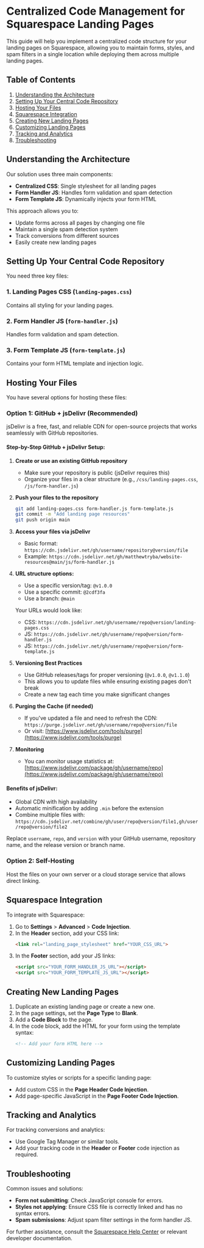 # Centralized Code Management for Squarespace Landing Pages

This guide will help you implement a centralized code structure for your landing pages on Squarespace, allowing you to maintain forms, styles, and spam filters in a single location while deploying them across multiple landing pages.

## Table of Contents
1. [Understanding the Architecture](#understanding-the-architecture)
2. [Setting Up Your Central Code Repository](#setting-up-your-central-code-repository)
3. [Hosting Your Files](#hosting-your-files)
4. [Squarespace Integration](#squarespace-integration)
5. [Creating New Landing Pages](#creating-new-landing-pages)
6. [Customizing Landing Pages](#customizing-landing-pages)
7. [Tracking and Analytics](#tracking-and-analytics)
8. [Troubleshooting](#troubleshooting)

## Understanding the Architecture

Our solution uses three main components:
- **Centralized CSS**: Single stylesheet for all landing pages
- **Form Handler JS**: Handles form validation and spam detection
- **Form Template JS**: Dynamically injects your form HTML

This approach allows you to:
- Update forms across all pages by changing one file
- Maintain a single spam detection system
- Track conversions from different sources
- Easily create new landing pages

## Setting Up Your Central Code Repository

You need three key files:

### 1. Landing Pages CSS (`landing-pages.css`)
Contains all styling for your landing pages.

### 2. Form Handler JS (`form-handler.js`)
Handles form validation and spam detection.

### 3. Form Template JS (`form-template.js`)
Contains your form HTML template and injection logic.

## Hosting Your Files

You have several options for hosting these files:

### Option 1: GitHub + jsDelivr (Recommended)

jsDelivr is a free, fast, and reliable CDN for open-source projects that works seamlessly with GitHub repositories.

#### Step-by-Step GitHub + jsDelivr Setup:

1. **Create or use an existing GitHub repository**
   - Make sure your repository is public (jsDelivr requires this)
   - Organize your files in a clear structure (e.g., `/css/landing-pages.css`, `/js/form-handler.js`)

2. **Push your files to the repository**
   ```bash
   git add landing-pages.css form-handler.js form-template.js
   git commit -m "Add landing page resources"
   git push origin main
   ```

3. **Access your files via jsDelivr**
   - Basic format: `https://cdn.jsdelivr.net/gh/username/repository@version/file`
   - Example: `https://cdn.jsdelivr.net/gh/matthewtryba/website-resources@main/js/form-handler.js`

4. **URL structure options:**
   - Use a specific version/tag: `@v1.0.0`
   - Use a specific commit: `@2cdf3fa`
   - Use a branch: `@main`
   
   Your URLs would look like:

   - CSS: `https://cdn.jsdelivr.net/gh/username/repo@version/landing-pages.css`
   - JS: `https://cdn.jsdelivr.net/gh/username/repo@version/form-handler.js`
   - JS: `https://cdn.jsdelivr.net/gh/username/repo@version/form-template.js`

5. **Versioning Best Practices**
   - Use GitHub releases/tags for proper versioning (`@v1.0.0`, `@v1.1.0`)
   - This allows you to update files while ensuring existing pages don't break
   - Create a new tag each time you make significant changes

6. **Purging the Cache (if needed)**
   - If you've updated a file and need to refresh the CDN: `https://purge.jsdelivr.net/gh/username/repo@version/file`
   - Or visit: [https://www.jsdelivr.com/tools/purge](https://www.jsdelivr.com/tools/purge)

7. **Monitoring**
   - You can monitor usage statistics at: [https://www.jsdelivr.com/package/gh/username/repo](https://www.jsdelivr.com/package/gh/username/repo)

#### Benefits of jsDelivr:
- Global CDN with high availability
- Automatic minification by adding `.min` before the extension
- Combine multiple files with: `https://cdn.jsdelivr.net/combine/gh/user/repo@version/file1,gh/user/repo@version/file2`

Replace `username`, `repo`, and `version` with your GitHub username, repository name, and the release version or branch name.

### Option 2: Self-Hosting
Host the files on your own server or a cloud storage service that allows direct linking.

## Squarespace Integration

To integrate with Squarespace:
1. Go to **Settings** > **Advanced** > **Code Injection**.
2. In the **Header** section, add your CSS link:
   ```html
   <link rel="landing_page_stylesheet" href="YOUR_CSS_URL">
   ```
3. In the **Footer** section, add your JS links:
   ```html
   <script src="YOUR_FORM_HANDLER_JS_URL"></script>
   <script src="YOUR_FORM_TEMPLATE_JS_URL"></script>
   ```

## Creating New Landing Pages

1. Duplicate an existing landing page or create a new one.
2. In the page settings, set the **Page Type** to **Blank**.
3. Add a **Code Block** to the page.
4. In the code block, add the HTML for your form using the template syntax:
   ```html
   <!-- Add your form HTML here -->
   ```

## Customizing Landing Pages

To customize styles or scripts for a specific landing page:
- Add custom CSS in the **Page Header Code Injection**.
- Add page-specific JavaScript in the **Page Footer Code Injection**.

## Tracking and Analytics

For tracking conversions and analytics:
- Use Google Tag Manager or similar tools.
- Add your tracking code in the **Header** or **Footer** code injection as required.

## Troubleshooting

Common issues and solutions:
- **Form not submitting**: Check JavaScript console for errors.
- **Styles not applying**: Ensure CSS file is correctly linked and has no syntax errors.
- **Spam submissions**: Adjust spam filter settings in the form handler JS.

For further assistance, consult the [Squarespace Help Center](https://support.squarespace.com/) or relevant developer documentation.